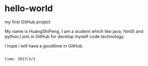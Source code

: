 # hello-world
my first GitHub project

My name is HuangShiPeng, I am a student which like java, html5 and python,I join in GitHub for develop myself code technology.

I hope i will hava a goodtime in GitHub.

                                                                                          
                                                                                          
                                                                                          
                                                                                          
                                                                                          
                                                                                          
                                                                                          time: 2017/3/1
